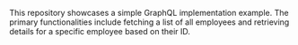 This repository showcases a simple GraphQL implementation example. The primary functionalities include fetching a list of all employees and retrieving details for a specific employee based on their ID.
